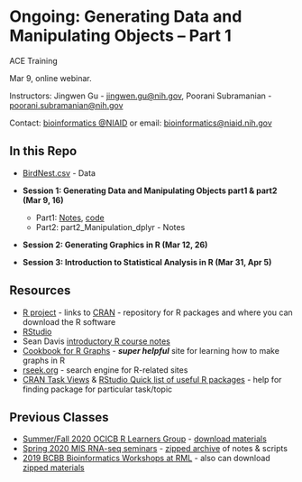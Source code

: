 #  Ongoing: Generating Data and Manipulating Objects – Part 1

ACE Training

Mar 9, online webinar.

Instructors: Jingwen Gu - jingwen.gu@nih.gov, Poorani Subramanian - poorani.subramanian@nih.gov

Contact: [bioinformatics @NIAID](https://bioinformatics.niaid.nih.gov/) or email: bioinformatics@niaid.nih.gov

## In this Repo
- [BirdNest.csv](BirdNest.csv) - Data

- **Session 1: Generating Data and Manipulating Objects part1 & part2 (Mar 9, 16)**
  - Part1: [Notes](https://nih.box.com/s/pk8brmtqns5ybijwvoybh0i7agynhdmy), [code](part1_Introduction_to_R.R)
  - Part2: part2_Manipulation_dplyr - Notes
 
- **Session 2: Generating Graphics in R (Mar 12, 26)**

- **Session 3: Introduction to Statistical Analysis in R (Mar 31, Apr 5)**

## Resources

- [R project](https://www.r-project.org/) - links to [CRAN](https://cran.r-project.org/) - repository for R packages and where you can download the R software
- [RStudio](https://www.rstudio.com/products/rstudio/download/#download)
- Sean Davis [introductory R course notes](https://seandavi.github.io/ITR/) 
- [Cookbook for R Graphs](http://www.cookbook-r.com/Graphs/) - **_super helpful_** site for learning how to make graphs in R
- [rseek.org](https://rseek.org) - search engine for R-related sites
- [CRAN Task Views](https://cran.r-project.org/web/views/) & [RStudio Quick list of useful R packages](https://support.rstudio.com/hc/en-us/articles/201057987-Quick-list-of-useful-R-packages) - help for finding package for particular task/topic

## Previous Classes
- [Summer/Fall 2020  OCICB R Learners Group](https://github.com/niaid/R_Intro/tree/OCICB-2020) - [download materials](https://github.com/niaid/R_Intro/archive/OCICB-2020.zip)
- [Spring 2020 MIS RNA-seq seminars](https://github.com/niaid/R_Intro/tree/MIS-2020) - [zipped archive](https://github.com/niaid/R_Intro/archive/MIS-2020.zip) of notes & scripts
- [2019 BCBB Bioinformatics Workshops at RML](https://github.com/niaid/R_Intro/tree/RML-2019) - also can download [zipped materials](https://github.com/niaid/R_Intro/archive/RML-2019.zip)

